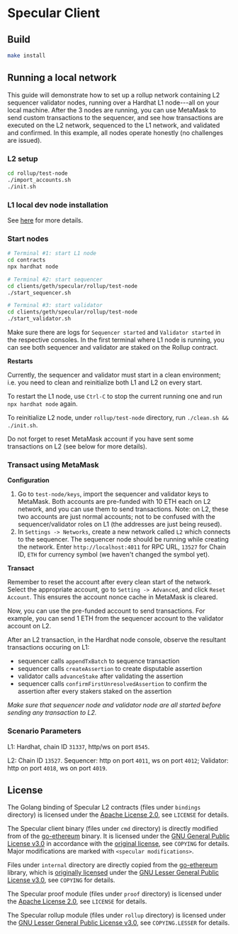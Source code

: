 # Specular Client

## Build

```sh
make install
```

## Running a local network

This guide will demonstrate how to set up a rollup network containing L2 sequencer validator nodes, running over a Hardhat L1 node---all on your local machine.
After the 3 nodes are running, you can use MetaMask to send custom transactions to the sequencer, and see how transactions are executed on the L2 network, sequenced to the L1 network, and validated and confirmed.
In this example, all nodes operate honestly (no challenges are issued).

### L2 setup

```sh
cd rollup/test-node
./import_accounts.sh
./init.sh
```

### L1 local dev node installation

See [here](https://github.com/SpecularL2/specular/tree/main/contracts) for more details.

### Start nodes

```sh
# Terminal #1: start L1 node
cd contracts
npx hardhat node

# Terminal #2: start sequencer
cd clients/geth/specular/rollup/test-node
./start_sequencer.sh

# Terminal #3: start validator
cd clients/geth/specular/rollup/test-node
./start_validator.sh
```

Make sure there are logs for `Sequencer started` and `Validator started` in the respective consoles.
In the first terminal where L1 node is running, you can see both sequencer and validator are staked on the Rollup contract.

**Restarts**

Currently, the sequencer and validator must start in a clean environment; i.e. you need to clean and reinitialize both L1 and L2 on every start.

To restart the L1 node, use `Ctrl-C` to stop the current running one and run `npx hardhat node` again.

To reinitialize L2 node, under `rollup/test-node` directory, run `./clean.sh && ./init.sh`.

Do not forget to reset MetaMask account if you have sent some transactions on L2 (see below for more details).

### Transact using MetaMask

**Configuration**

1. Go to `test-node/keys`, import the sequencer and validator keys to MetaMask.
Both accounts are pre-funded with 10 ETH each on L2 network, and you can use them to send transactions. Note: on L2, these two accounts are just normal accounts; not to be confused with the sequencer/validator roles on L1 (the addresses are just being reused).
2. In `Settings -> Networks`, create a new network called `L2` which connects to the sequencer.
The sequencer node should be running while creating the network.
Enter `http://localhost:4011` for RPC URL, `13527` for Chain ID, `ETH` for currency symbol (we haven't changed the symbol yet).

**Transact**

Remember to reset the account after every clean start of the network.
Select the appropriate account, go to `Setting -> Advanced`, and click `Reset Account`.
This ensures the account nonce cache in MetaMask is cleared.

Now, you can use the pre-funded account to send transactions.
For example, you can send 1 ETH from the sequencer account to the validator account on L2.

After an L2 transaction, in the Hardhat node console, observe the resultant transactions occuring on L1:
- sequencer calls `appendTxBatch` to sequence transaction
- sequencer calls `createAssertion` to create disputable assertion
- validator calls `advanceStake` after validating the assertion
- sequencer calls `confirmFirstUnresolvedAssertion` to confirm the assertion after every stakers staked on the assertion

*Make sure that sequencer node and validator node are all started before sending any transaction to L2.*

### Scenario Parameters

L1: Hardhat, chain ID `31337`, http/ws on port `8545`.

L2: Chain ID `13527`. Sequencer: http on port `4011`, ws on port `4012`; Validator: http on port `4018`, ws on port `4019`.

## License

The Golang binding of Specular L2 contracts (files under `bindings` directory) is licensed under the [Apache License 2.0](https://www.apache.org/licenses/LICENSE-2.0), see `LICENSE` for details.

The Specular client binary (files under `cmd` directory) is directly modified from of the [go-ethereum](https://github.com/ethereum/go-ethereum) binary. It is licensed under the [GNU General Public License v3.0](https://www.gnu.org/licenses/gpl-3.0.en.html) in accordance with the [original license](https://github.com/ethereum/go-ethereum/blob/master/COPYING), see `COPYING` for details. Major modifications are marked with `<specular modifications>`.

Files under `internal` directory are directly copied from the [go-ethereum](https://github.com/ethereum/go-ethereum) library, which is [originally licensed](https://github.com/ethereum/go-ethereum/blob/master/COPYING.LESSER) under the [GNU Lesser General Public License v3.0](https://www.gnu.org/licenses/lgpl-3.0.en.html), see `COPYING` for details.

The Specular proof module (files under `proof` directory) is licensed under the [Apache License 2.0](https://www.apache.org/licenses/LICENSE-2.0), see `LICENSE` for details.

The Specular rollup module (files under `rollup` directory) is licensed under the [GNU Lesser General Public License v3.0](https://www.gnu.org/licenses/lgpl-3.0.en.html), see `COPYING.LESSER` for details.

